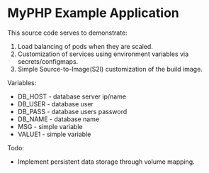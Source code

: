 # MyPHP Example Application
This source code serves to demonstrate:
1. Load balancing of pods when they are scaled.
2. Customization of services using environment variables via secrets/configmaps.
3. Simple Source-to-Image(S2I) customization of the build image.

Variables:
- DB_HOST - database server ip/name
- DB_USER - database user
- DB_PASS - database users password
- DB_NAME - database name
- MSG     - simple variable
- VALUE1  - simple variable
  
Todo:
- Implement persistent data storage through volume mapping.

